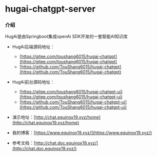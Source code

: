 # hugai-chatgpt-server

### 介绍

HugAi是由Springboot集成openAi SDK开发的一套智能AI知识库

- HugAi后端源码地址：
    - [https://gitee.com/toushang6015/hugai-chatgpt](https://gitee.com/toushang6015/hugai-chatgpt)
    - [https://github.com/TouShang6015/hugai-chatgpt](https://github.com/TouShang6015/hugai-chatgpt)

- HugAi前台源码地址：
    - [https://gitee.com/toushang6015/hugai-chatgpt-ui](https://gitee.com/toushang6015/hugai-chatgpt-ui)
    - [https://github.com/TouShang6015/hugai-chatgpt-ui](https://github.com/TouShang6015/hugai-chatgpt-ui)

- 演示地址：[http://chat.equinox19.xyz/home](http://chat.equinox19.xyz/home)
- 我的博客：[https://www.equinox19.xyz/](https://www.equinox19.xyz/)
- 参考文档：[http://chat.doc.equinox19.xyz/](http://chat.doc.equinox19.xyz/)


